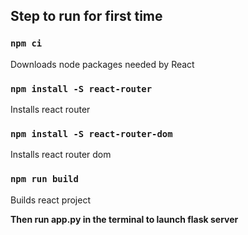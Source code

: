 ## Step to run for first time

### `npm ci`

Downloads node packages needed by React

### `npm install -S react-router`

Installs react router

### `npm install -S react-router-dom`

Installs react router dom

### `npm run build`

Builds react project

**Then run app.py in the terminal to launch flask server**
